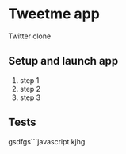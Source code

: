 #  Tweetme app
Twitter clone
## Setup and launch app
1. step 1
2. step 2
3. step 3

## Tests
gsdfgs```javascript
kjhg
```sdfgsd
